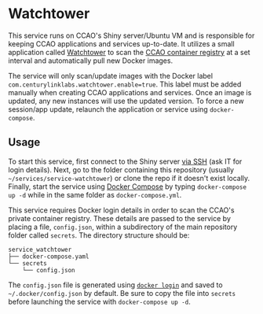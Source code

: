 # Watchtower

This service runs on CCAO's Shiny server/Ubuntu VM and is responsible for keeping CCAO applications and services up-to-date. It utilizes a small application called [Watchtower](https://containrrr.dev/watchtower/) to scan the [CCAO container registry](https://github.com/orgs/ccao-data/packages) at a set interval and automatically pull new Docker images.

The service will only scan/update images with the Docker label `com.centurylinklabs.watchtower.enable=true`. This label must be added manually when creating CCAO applications and services. Once an image is updated, any new instances will use the updated version. To force a new session/app update, relaunch the application or service using `docker-compose`.

## Usage

To start this service, first connect to the Shiny server [via SSH](https://support.rackspace.com/how-to/connecting-to-a-server-using-ssh-on-linux-or-mac-os/) (ask IT for login details). Next, go to the folder containing this repository (usually `~/services/service-watchtower`) or clone the repo if it doesn't exist locally. Finally, start the service using [Docker Compose](https://docs.docker.com/compose/gettingstarted/) by typing `docker-compose up -d` while in the same folder as `docker-compose.yml`.

This service requires Docker login details in order to scan the CCAO's private container registry. These details are passed to the service by placing a file, `config.json`, within a subdirectory of the main repository folder called `secrets`. The directory structure should be:

```
service_watchtower
├── docker-compose.yaml
└── secrets
    └── config.json
```

The `config.json` file is generated using [`docker login`](https://docs.docker.com/engine/reference/commandline/login/) and saved to `~/.docker/config.json` by default. Be sure to copy the file into `secrets` before launching the service with `docker-compose up -d`.
